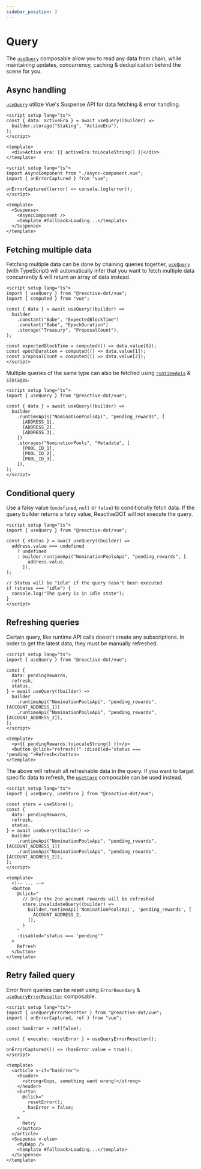 ```yaml
---
sidebar_position: 2
---
```


# Query

The [`useQuery`](/api/vue/function/useQuery) composable allow you to read any data from chain, while maintaining updates, concurrency, caching & deduplication behind the scene for you.

## Async handling

[`useQuery`](/api/vue/function/useQuery) utilize Vue's Suspense API for data fetching & error handling.

```vue title="async-component.vue"
<script setup lang="ts">
const { data: activeEra } = await useQuery((builder) =>
  builder.storage("Staking", "ActiveEra"),
);
</script>

<template>
  <div>Active era: {{ activeEra.toLocaleString() }}</div>
</template>
```

```vue title="app.vue"
<script setup lang="ts">
import AsyncComponent from "./async-component.vue";
import { onErrorCaptured } from "vue";

onErrorCaptured((error) => console.log(error));
</script>

<template>
  <Suspense>
    <AsyncComponent />
    <template #fallback>Loading...</template>
  </Suspense>
</template>
```

## Fetching multiple data

Fetching multiple data can be done by chaining queries together, [`useQuery`](/api/vue/function/useQuery) (with TypeScript) will automatically infer that you want to fetch multiple data concurrently & will return an array of data instead.

```vue
<script setup lang="ts">
import { useQuery } from "@reactive-dot/vue";
import { computed } from "vue";

const { data } = await useQuery((builder) =>
  builder
    .constant("Babe", "ExpectedBlockTime")
    .constant("Babe", "EpochDuration")
    .storage("Treasury", "ProposalCount"),
);

const expectedBlockTime = computed(() => data.value[0]);
const epochDuration = computed(() => data.value[1]);
const proposalCount = computed(() => data.value[2]);
</script>
```

Multiple queries of the same type can also be fetched using [`runtimeApis`](/api/core/class/Query#runtimeApis) & [`storages`](/api/core/class/Query#storages).

```vue
<script setup lang="ts">
import { useQuery } from "@reactive-dot/vue";

const { data } = await useQuery((builder) =>
  builder
    .runtimeApis("NominationPoolsApi", "pending_rewards", [
      [ADDRESS_1],
      [ADDRESS_2],
      [ADDRESS_3],
    ])
    .storages("NominationPools", "Metadata", [
      [POOL_ID_1],
      [POOL_ID_2],
      [POOL_ID_3],
    ]),
);
</script>
```

## Conditional query

Use a falsy value (`undefined`, `null` or `false`) to conditionally fetch data. If the query builder returns a falsy value, ReactiveDOT will not execute the query.

```vue
<script setup lang="ts">
import { useQuery } from "@reactive-dot/vue";

const { status } = await useQuery((builder) =>
  address.value === undefined
    ? undefined
    : builder.runtimeApi("NominationPoolsApi", "pending_rewards", [
        address.value,
      ]),
);

// Status will be "idle" if the query hasn't been executed
if (status === "idle") {
  console.log("The query is in idle state");
}
</script>
```

## Refreshing queries

Certain query, like runtime API calls doesn't create any subscriptions. In order to get the latest data, they must be manually refreshed.

```vue
<script setup lang="ts">
import { useQuery } from "@reactive-dot/vue";

const {
  data: pendingRewards,
  refresh,
  status,
} = await useQuery((builder) =>
  builder
    .runtimeApi("NominationPoolsApi", "pending_rewards", [ACCOUNT_ADDRESS_1])
    .runtimeApi("NominationPoolsApi", "pending_rewards", [ACCOUNT_ADDRESS_2]),
);
</script>

<template>
  <p>{{ pendingRewards.toLocaleString() }}</p>
  <button @click="refresh()" :disabled="status === 'pending'">Refresh</button>
</template>
```

The above will refresh all refreshable data in the query. If you want to target specific data to refresh, the [`useStore`](/api/vue/function/useStore) composable can be used instead.

```vue
<script setup lang="ts">
import { useQuery, useStore } from "@reactive-dot/vue";

const store = useStore();
const {
  data: pendingRewards,
  refresh,
  status,
} = await useQuery((builder) =>
  builder
    .runtimeApi("NominationPoolsApi", "pending_rewards", [ACCOUNT_ADDRESS_1])
    .runtimeApi("NominationPoolsApi", "pending_rewards", [ACCOUNT_ADDRESS_2]),
);
</script>

<template>
  <!-- ... -->
  <button
    @click="
      // Only the 2nd account rewards will be refreshed
      store.invalidateQuery((builder) =>
        builder.runtimeApi('NominationPoolsApi', 'pending_rewards', [
          ACCOUNT_ADDRESS_2,
        ]),
      )
    "
    :disabled="status === 'pending'"
  >
    Refresh
  </button>
</template>
```

## Retry failed query

Error from queries can be reset using `ErrorBoundary` & [`useQueryErrorResetter`](/api/vue/function/useQueryErrorResetter) composable.

```vue
<script setup lang="ts">
import { useQueryErrorResetter } from "@reactive-dot/vue";
import { onErrorCaptured, ref } from "vue";

const hasError = ref(false);

const { execute: resetError } = useQueryErrorResetter();

onErrorCaptured(() => (hasError.value = true));
</script>

<template>
  <article v-if="hasError">
    <header>
      <strong>Oops, something went wrong!</strong>
    </header>
    <button
      @click="
        resetError();
        hasError = false;
      "
    >
      Retry
    </button>
  </article>
  <Suspense v-else>
    <MyDApp />
    <template #fallback>Loading...</template>
  </Suspense>
</template>
```
